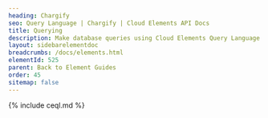 ```yaml
---
heading: Chargify
seo: Query Language | Chargify | Cloud Elements API Docs
title: Querying
description: Make database queries using Cloud Elements Query Language.
layout: sidebarelementdoc
breadcrumbs: /docs/elements.html
elementId: 525
parent: Back to Element Guides
order: 45
sitemap: false
---
```


{% include ceql.md %}
